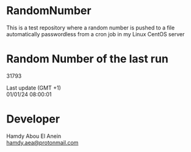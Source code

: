 # RandomNumber    
This is a test repository where a random number is pushed to a file automatically passwordless from a cron job in my Linux CentOS server    
# Random Number of the last run   
31793
      
Last update (GMT +1)    
01/01/24 08:00:01
# Developer    
Hamdy Abou El Anein   
hamdy.aea@protonmail.com
